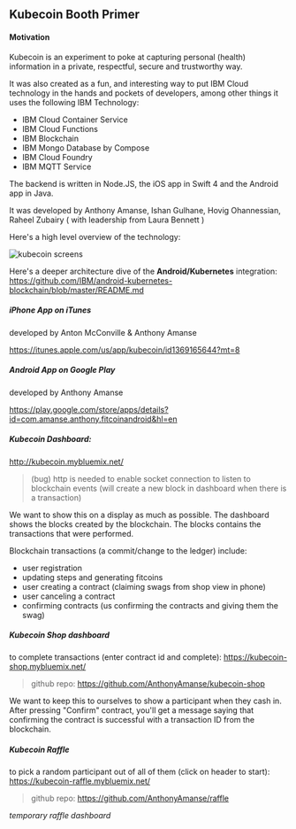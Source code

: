 Kubecoin Booth Primer
---------------------

#### Motivation

Kubecoin is an experiment to poke at capturing personal (health) information in a private, respectful, secure and trustworthy way.

It was also created as a fun, and interesting way to put IBM Cloud technology in the hands and pockets of developers, among other things it uses the following IBM Technology:

- IBM Cloud Container Service
- IBM Cloud Functions
- IBM Blockchain
- IBM Mongo Database by Compose
- IBM Cloud Foundry
- IBM MQTT Service

The backend is written in Node.JS, the iOS app in Swift 4 and the Android app in Java.

It was developed by Anthony Amanse, Ishan Gulhane, Hovig Ohannessian, Raheel Zubairy ( with leadership from Laura Bennett )

Here's a high level overview of the technology:

![kubecoin screens](https://raw.githubusercontent.com/antonmc/kubecoin/master/design/architecture.png)

Here's a deeper architecture dive of the **Android/Kubernetes** integration:
https://github.com/IBM/android-kubernetes-blockchain/blob/master/README.md


##### iPhone App on iTunes
developed by Anton McConville & Anthony Amanse

https://itunes.apple.com/us/app/kubecoin/id1369165644?mt=8

##### Android App on Google Play
developed by Anthony Amanse

https://play.google.com/store/apps/details?id=com.amanse.anthony.fitcoinandroid&hl=en

##### Kubecoin Dashboard:
http://kubecoin.mybluemix.net/

> (bug) http is needed to enable socket connection to listen to blockchain events (will create a new block in dashboard when there is a transaction)

We want to show this on a display as much as possible. The dashboard shows the blocks created by the blockchain. The blocks contains the transactions that were performed.

Blockchain transactions (a commit/change to the ledger) include:

* user registration
* updating steps and generating fitcoins
* user creating a contract (claiming swags from shop view in phone)
* user canceling a contract
* confirming contracts (us confirming the contracts and giving them the swag)

##### Kubecoin Shop dashboard
to complete transactions (enter contract id and complete):
https://kubecoin-shop.mybluemix.net/

> github repo: https://github.com/AnthonyAmanse/kubecoin-shop

We want to keep this to ourselves to show a participant when they cash in. After pressing "Confirm" contract, you'll get a message saying that confirming the contract is successful with a transaction ID from the blockchain.

##### Kubecoin Raffle
to pick a random participant out of all of them (click on header to start):
https://kubecoin-raffle.mybluemix.net/

> github repo: https://github.com/AnthonyAmanse/raffle

_temporary raffle dashboard_
